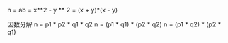 n = ab = x**2 - y ** 2 = (x + y)*(x - y)

因数分解
n = p1 * p2 * q1 * q2
n = (p1 * q1) * (p2 * q2)
n = (p1 * q2) * (p2 * q1)
